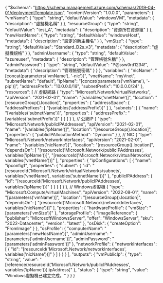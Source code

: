 {
  "$schema": "https://schema.management.azure.com/schemas/2019-04-01/deploymentTemplate.json",
  "contentVersion": "1.0.0.0",
  "parameters": {
    "vmName": {
      "type": "string",
      "defaultValue": "windowsVM",
      "metadata": {
        "description": "虛擬機名稱"
      }
    },
    "resourceGroup": {
      "type": "string",
      "defaultValue": "test_A",
      "metadata": {
        "description": "資源所在資源組"
      }
    },
    "newHostName": {
      "type": "string",
      "defaultValue": "windowsHost",
      "metadata": {
        "description": "設定的新主機名"
      }
    },
    "vmSize": {
      "type": "string",
      "defaultValue": "Standard_D2s_v3",
      "metadata": {
        "description": "虛擬機規格"
      }
    },
    "adminUsername": {
      "type": "string",
      "defaultValue": "azureuser",
      "metadata": {
        "description": "管理帳號名稱"
      }
    },
    "adminPassword": {
      "type": "string",
      "defaultValue": "P@ssw0rd1234!",
      "metadata": {
        "description": "管理帳號密碼"
      }
    }
  },
  "variables": {
    "nicName": "[concat(parameters('vmName'), '-nic')]",
    "vnetName": "myVnet",
    "subnetName": "default",
    "ipName": "[concat(parameters('vmName'), '-pip')]",
    "addressPrefix": "10.0.0.0/16",
    "subnetPrefix": "10.0.0.0/24"
  },
  "resources": [
    // 虛擬網路
    {
      "type": "Microsoft.Network/virtualNetworks",
      "apiVersion": "2021-02-01",
      "name": "[variables('vnetName')]",
      "location": "[resourceGroup().location]",
      "properties": {
        "addressSpace": {
          "addressPrefixes": [ "[variables('addressPrefix')]" ]
        },
        "subnets": [
          {
            "name": "[variables('subnetName')]",
            "properties": {
              "addressPrefix": "[variables('subnetPrefix')]"
            }
          }
        ]
      }
    },
    // 公網IP
    {
      "type": "Microsoft.Network/publicIPAddresses",
      "apiVersion": "2021-02-01",
      "name": "[variables('ipName')]",
      "location": "[resourceGroup().location]",
      "properties": {
        "publicIPAllocationMethod": "Dynamic"
      }
    },
    // NIC
    {
      "type": "Microsoft.Network/networkInterfaces",
      "apiVersion": "2021-02-01",
      "name": "[variables('nicName')]",
      "location": "[resourceGroup().location]",
      "dependsOn": [
        "[resourceId('Microsoft.Network/publicIPAddresses', variables('ipName'))]",
        "[resourceId('Microsoft.Network/virtualNetworks', variables('vnetName'))]"
      ],
      "properties": {
        "ipConfigurations": [
          {
            "name": "ipconfig1",
            "properties": {
              "subnet": {
                "id": "[resourceId('Microsoft.Network/virtualNetworks/subnets', variables('vnetName'), variables('subnetName'))]"
              },
              "publicIPAddress": {
                "id": "[resourceId('Microsoft.Network/publicIPAddresses', variables('ipName'))]"
              }
            }
          }
        ]
      }
    },
    // Windows虛擬機
    {
      "type": "Microsoft.Compute/virtualMachines",
      "apiVersion": "2022-08-01",
      "name": "[parameters('vmName')]",
      "location": "[resourceGroup().location]",
      "dependsOn": [
        "[resourceId('Microsoft.Network/networkInterfaces', variables('nicName'))]"
      ],
      "properties": {
        "hardwareProfile": {
          "vmSize": "[parameters('vmSize')]"
        },
        "storageProfile": {
          "imageReference": {
            "publisher": "MicrosoftWindowsServer",
            "offer": "WindowsServer",
            "sku": "2022-Datacenter",
            "version": "latest"
          },
          "osDisk": {
            "createOption": "FromImage"
          }
        },
        "osProfile": {
          "computerName": "[parameters('newHostName')]",
          "adminUsername": "[parameters('adminUsername')]",
          "adminPassword": "[parameters('adminPassword')]"
        },
        "networkProfile": {
          "networkInterfaces": [
            {
              "id": "[resourceId('Microsoft.Network/networkInterfaces', variables('nicName'))]"
            }
          ]
        }
      }
    }
  ],
  "outputs": {
    "vmPublicIp": {
      "type": "string",
      "value": "[reference(resourceId('Microsoft.Network/publicIPAddresses', variables('ipName'))).ipAddress]"
    },
    "status": {
      "type": "string",
      "value": "Windows虛擬機已建立完成。"
    }
  }
}
